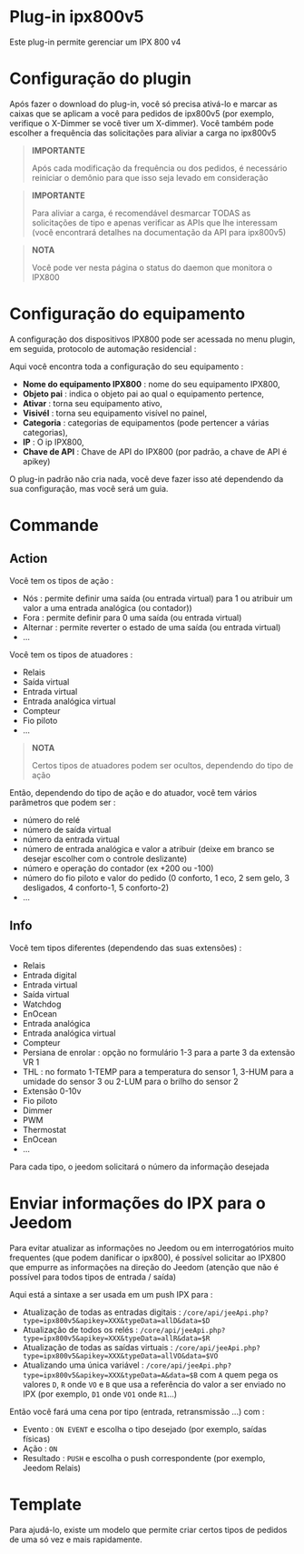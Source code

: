 # Plug-in ipx800v5

Este plug-in permite gerenciar um IPX 800 v4

# Configuração do plugin

Após fazer o download do plug-in, você só precisa ativá-lo e marcar as caixas que se aplicam a você para pedidos de ipx800v5 (por exemplo, verifique o X-Dimmer se você tiver um X-dimmer). Você também pode escolher a frequência das solicitações para aliviar a carga no ipx800v5

> **IMPORTANTE**
>
> Após cada modificação da frequência ou dos pedidos, é necessário reiniciar o demônio para que isso seja levado em consideração

> **IMPORTANTE**
>
> Para aliviar a carga, é recomendável desmarcar TODAS as solicitações de tipo e apenas verificar as APIs que lhe interessam (você encontrará detalhes na documentação da API para ipx800v5)

> **NOTA**
>
> Você pode ver nesta página o status do daemon que monitora o IPX800

# Configuração do equipamento

A configuração dos dispositivos IPX800 pode ser acessada no menu
plugin, em seguida, protocolo de automação residencial :

Aqui você encontra toda a configuração do seu equipamento :

-   **Nome do equipamento IPX800** : nome do seu equipamento IPX800,
-   **Objeto pai** : indica o objeto pai ao qual o equipamento pertence,
-   **Ativar** : torna seu equipamento ativo,
-   **Visivél** : torna seu equipamento visível no painel,
-   **Categoria** : categorias de equipamentos (pode pertencer a várias categorias),
-   **IP** : O ip IPX800,
-   **Chave de API** : Chave de API do IPX800 (por padrão, a chave de API é apikey)

O plug-in padrão não cria nada, você deve fazer isso até
dependendo da sua configuração, mas você será um guia.

# Commande

## Action

Você tem os tipos de ação :

- Nós : permite definir uma saída (ou entrada virtual) para 1 ou atribuir um valor a uma entrada analógica (ou contador))
- Fora : permite definir para 0 uma saída (ou entrada virtual)
- Alternar : permite reverter o estado de uma saída (ou entrada virtual)
- ...

Você tem os tipos de atuadores :

- Relais
- Saída virtual
- Entrada virtual
- Entrada analógica virtual
- Compteur
- Fio piloto
- ...

> **NOTA**
>
> Certos tipos de atuadores podem ser ocultos, dependendo do tipo de ação

Então, dependendo do tipo de ação e do atuador, você tem vários parâmetros que podem ser :

- número do relé
- número de saída virtual
- número da entrada virtual
- número de entrada analógica e valor a atribuir (deixe em branco se desejar escolher com o controle deslizante)
- número e operação do contador (ex +200 ou -100)
- número do fio piloto e valor do pedido (0 conforto, 1 eco, 2 sem gelo, 3 desligados, 4 conforto-1, 5 conforto-2)
- ...

## Info

Você tem tipos diferentes (dependendo das suas extensões) :

- Relais
- Entrada digital
- Entrada virtual
- Saída virtual
- Watchdog
- EnOcean
- Entrada analógica
- Entrada analógica virtual
- Compteur
- Persiana de enrolar : opção no formulário 1-3 para a parte 3 da extensão VR 1
- THL : no formato 1-TEMP para a temperatura do sensor 1, 3-HUM para a umidade do sensor 3 ou 2-LUM para o brilho do sensor 2
- Extensão 0-10v
- Fio piloto
- Dimmer
- PWM
- Thermostat
- EnOcean
- ...

Para cada tipo, o jeedom solicitará o número da informação desejada

# Enviar informações do IPX para o Jeedom

Para evitar atualizar as informações no Jeedom ou em interrogatórios muito frequentes (que podem danificar o ipx800), é possível solicitar ao IPX800 que empurre as informações na direção do Jeedom (atenção que não é possível para todos tipos de entrada / saída)

Aqui está a sintaxe a ser usada em um push IPX para :

- Atualização de todas as entradas digitais : ``/core/api/jeeApi.php?type=ipx800v5&apikey=XXX&typeData=allD&data=$D``
- Atualização de todos os relés : ``/core/api/jeeApi.php?type=ipx800v5&apikey=XXX&typeData=allR&data=$R``
- Atualização de todas as saídas virtuais : ``/core/api/jeeApi.php?type=ipx800v5&apikey=XXX&typeData=allVO&data=$VO``
- Atualizando uma única variável : ``/core/api/jeeApi.php?type=ipx800v5&apikey=XXX&typeData=A&data=$B`` com ``A`` quem pega os valores ``D``, ``R`` onde ``VO`` e ``B`` que usa a referência do valor a ser enviado no IPX (por exemplo, ``D1`` onde ``VO1`` onde ``R1``...)

Então você fará uma cena por tipo (entrada, retransmissão ...) com :

- Evento : ``ON EVENT`` e escolha o tipo desejado (por exemplo, saídas físicas)
- Ação : ``ON``
- Resultado : ``PUSH`` e escolha o push correspondente (por exemplo, Jeedom Relais)



# Template

Para ajudá-lo, existe um modelo que permite criar certos tipos de pedidos de uma só vez e mais rapidamente.
